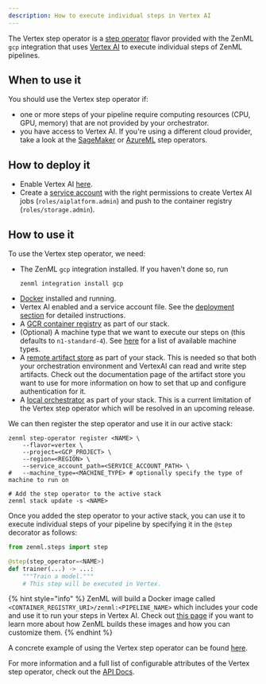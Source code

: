 ```yaml
---
description: How to execute individual steps in Vertex AI
---
```


The Vertex step operator is a [step operator](./step-operators.md) flavor 
provided with the ZenML `gcp` integration that uses 
[Vertex AI](https://cloud.google.com/vertex-ai) to execute individual steps of 
ZenML pipelines.

## When to use it

You should use the Vertex step operator if:
* one or more steps of your pipeline require computing resources 
(CPU, GPU, memory) that are not provided by your orchestrator.
* you have access to Vertex AI. If you're using a different cloud provider, take 
a look at the [SageMaker](./amazon-sagemaker.md) or [AzureML](./azureml.md) 
step operators.

## How to deploy it

* Enable Vertex AI [here](https://console.cloud.google.com/vertex-ai).
* Create a [service account](https://cloud.google.com/iam/docs/service-accounts) 
with the right permissions to create Vertex AI jobs (`roles/aiplatform.admin`)
and push to the container registry (`roles/storage.admin`).

## How to use it

To use the Vertex step operator, we need:
* The ZenML `gcp` integration installed. If you haven't done so, run 
    ```shell
    zenml integration install gcp
    ```
* [Docker](https://www.docker.com) installed and running.
* Vertex AI enabled and a service account file. See the [deployment section](#how-do-you-deploy-it)
for detailed instructions.
* A [GCR container registry](../container-registries/gcloud.md) as part of our 
stack.
* (Optional) A machine type that we want to execute our steps on (this 
defaults to `n1-standard-4`). See [here](https://cloud.google.com/vertex-ai/docs/training/configure-compute#machine-types)
for a list of available machine types.
* A [remote artifact store](../artifact-stores/artifact-stores.md) as part of 
your stack. This is needed so that both your orchestration environment and 
VertexAI can read and write step artifacts. Check out the documentation page 
of the artifact store you want to use for more information on how to set that up
and configure authentication for it.
* A [local orchestrator](../orchestrators/local.md) as part of your stack. 
This is a current limitation of the Vertex step operator which will be 
resolved in an upcoming release.

We can then register the step operator and use it in our active stack:
```shell
zenml step-operator register <NAME> \
    --flavor=vertex \
    --project=<GCP_PROJECT> \
    --region=<REGION> \
    --service_account_path=<SERVICE_ACCOUNT_PATH> \
#   --machine_type=<MACHINE_TYPE> # optionally specify the type of machine to run on

# Add the step operator to the active stack
zenml stack update -s <NAME>
```

Once you added the step operator to your active stack, you can use it to
execute individual steps of your pipeline by specifying it in the `@step` 
decorator as follows:
```python
from zenml.steps import step

@step(step_operator=<NAME>)
def trainer(...) -> ...:
    """Train a model."""
    # This step will be executed in Vertex.
```

{% hint style="info" %}
ZenML will build a Docker image called `<CONTAINER_REGISTRY_URI>/zenml:<PIPELINE_NAME>`
which includes your code and use it to run your steps in Vertex AI. Check out
[this page](../../advanced-guide/pipelines/containerization.md) if you want to 
learn more about how ZenML builds these images and how you can customize them.
{% endhint %}

A concrete example of using the Vertex step operator can be found 
[here](https://github.com/zenml-io/zenml/tree/main/examples/step_operator_remote_training).

For more information and a full list of configurable attributes of the Vertex 
step operator, check out the [API Docs](https://apidocs.zenml.io/latest/api_docs/integration_code_docs/integrations-gcp/#zenml.integrations.gcp.step_operators.vertex_step_operator.VertexStepOperator).
